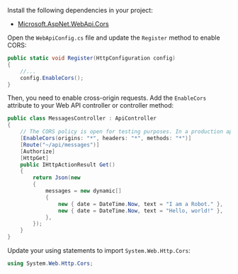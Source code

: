 Install the following dependencies in your project:

* [Microsoft.AspNet.WebApi.Cors](https://www.nuget.org/packages/Microsoft.AspNet.WebApi.Cors/)

Open the `WebApiConfig.cs` file and update the `Register` method to enable CORS:

```csharp
public static void Register(HttpConfiguration config)
{
    //...
    config.EnableCors();
}
```

Then, you need to enable cross-origin requests. Add the `EnableCors` attribute to your Web API controller or controller method:

```csharp
public class MessagesController : ApiController
{
    // The CORS policy is open for testing purposes. In a production application, you should restrict it to known origins.
    [EnableCors(origins: "*", headers: "*", methods: "*")]
    [Route("~/api/messages")]
    [Authorize]
    [HttpGet]
    public IHttpActionResult Get()
    {
        return Json(new
        {
            messages = new dynamic[]
            {
                new { date = DateTime.Now, text = "I am a Robot." },
                new { date = DateTime.Now, text = "Hello, world!" },
            },
        });
    }
}
```

Update your using statements to import `System.Web.Http.Cors`:

```csharp
using System.Web.Http.Cors;
```